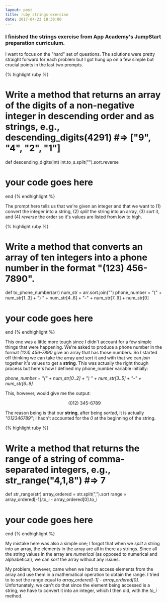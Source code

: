 ```yaml
---
layout: post
title: ruby strings exercise 
date: 2017-04-23 18:30:00
---
```


<h3>I finished the strings exercise from App Academy's JumpStart preparation curriculum.</h3>

<p>I want to focus on the "hard" set of questions. The solutions were pretty straight forward for each problem but I got hung up on a few simple but crucial points in the last two prompts.</p>

{% highlight ruby %}
# Write a method that returns an array of the digits of a non-negative integer in descending order and as strings, e.g., descending_digits(4291) #=> ["9", "4", "2", "1"]
def descending_digits(int)
  int.to_s.split("").sort.reverse
  # your code goes here
end
{% endhighlight %}

<p>The prompt here tells us that we're given an integer and that we want to (1) convert the integer into a string, (2) <i>split</i> the string into an array, (3) <i>sort</i> it, and (4) <i>reverse</i> the order so it's values are listed from low to high.</p>

{% highlight ruby %}
# Write a method that converts an array of ten integers into a phone number in the format "(123) 456-7890".
def to_phone_number(arr)
  num_str = arr.sort.join("")
  phone_number = "(" + num_str[1..3] + ") " + num_str[4..6] + "-" + num_str[7..9] + num_str[0]
  # your code goes here
end
{% endhighlight %}

<p>This one was a little more tough since I didn't account for a few simple things that were happening. We're asked to produce a phone number in the format <i>(123) 456-7890</i> give an array that has those numbers. So I started off thinking we can take the array and <i>sort</i> it and with that we can <i>join</i> together it's values to get a <strong>string</strong>. This was actually the right though process but here's how I defined my phone_number variable initially:</p>

<p><i>phone_number =  "(" + num_str[0..2] + ") " + num_str[3..5] + "-" + num_str[6..9]</i></p>

<p>This, however, would give me the output:</p>

<center><p>(012) 345-6789</p></center>

<p>The reason being is that our <strong>string</strong>, after being <i>sorted</i>, it is actually <i>"012346789"</i>; I hadn't accounted for the <i>0</i> at the beginning of the string.</p>


{% highlight ruby %}
# Write a method that returns the range of a string of comma-separated integers, e.g., str_range("4,1,8") #=> 7
def str_range(str)
  array_ordered = str.split(",").sort
  range = array_ordered[-1].to_i - array_ordered[0].to_i
  # your code goes here
end
{% endhighlight %}

<p>My mistake here was also a simple one; I forgot that when we <i>split</i> a string into an array, the elements in the array are all in there as strings. Since all the string values in the array are <i>numerical</i> (as opposed to numerical and alphabetical), we can <i>sort</i> the array without any issues.</p>

<p>My problem, however, came when we had to access elements from the array and use them in a mathematical operation to obtain the range. I tried to to set the range equal to <i>array_ordered[-1] - array_ordered[0]</i>. Unfortunately, we can't do that since the element being accessed is a string; we have to convert it into an integer, which I then did, with the <i>to_i</i> method.</p>